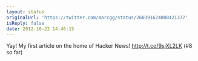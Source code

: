 ```yaml
---
layout: status
originalUrl: 'https://twitter.com/marcgg/status/260391624008421377'
isReply: false
date: 2012-10-22 14:46:15
---
```


Yay! My first article on the home of Hacker News! http://t.co/9sjXL2LK (#8 so far)
